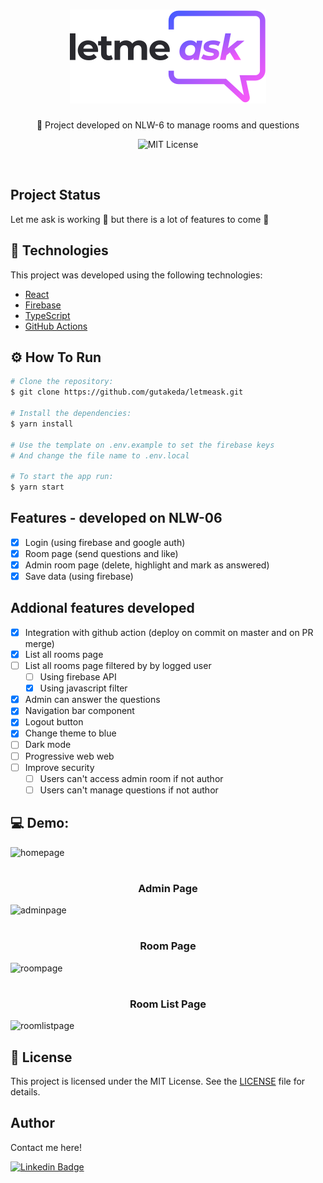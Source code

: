 <h1 align="center">
  <img src="./src/assets/images/logo.svg" alt="Let Me Ask logo">
</h1>
<p align="center">
  <span>🚀 Project developed on NLW-6 to manage rooms and questions </span>
</p>
<p align="center"><img src="https://img.shields.io/github/license/gutakeda/letmeask?color=%230094F5" alt="MIT License"></p>

<br />

## Project Status

<p>Let me ask is working 🚧 but there is a lot of features to come 🚧</p>

## 📓 Technologies

This project was developed using the following technologies:

- [React](https://reactjs.org)
- [Firebase](https://firebase.google.com/)
- [TypeScript](https://www.typescriptlang.org/)
- [GitHub Actions](https://github.com/features/actions)

## ⚙️ How To Run 
```bash
# Clone the repository:
$ git clone https://github.com/gutakeda/letmeask.git

# Install the dependencies:
$ yarn install

# Use the template on .env.example to set the firebase keys
# And change the file name to .env.local

# To start the app run:
$ yarn start
```
## Features - developed on NLW-06

- [X] Login (using firebase and google auth)
- [X] Room page (send questions and like)
- [X] Admin room page (delete, highlight and mark as answered) 
- [X] Save data (using firebase)

## Addional features developed
- [X] Integration with github action (deploy on commit on master and on PR merge)
- [X] List all rooms page
- [ ] List all rooms page filtered by by logged user
  - [ ] Using firebase API
  - [X] Using javascript filter
- [X] Admin can answer the questions
- [X] Navigation bar component
- [X] Logout button 
- [X] Change theme to blue
- [ ] Dark mode
- [ ] Progressive web web
- [ ] Improve security
  - [ ] Users can't access admin room if not author
  - [ ] Users can't manage questions if not author

## :computer: Demo:

![homepage](https://user-images.githubusercontent.com/45051556/123530132-83095a00-d6cd-11eb-8e4b-c5be64e47d27.png)
<h1></h1>
<h3 align="center">Admin Page</h3>

![adminpage](https://user-images.githubusercontent.com/45051556/123530128-813f9680-d6cd-11eb-8fa6-03e25cd273ff.png)
<h1></h1>
<h3 align="center">Room Page</h3>

![roompage](https://user-images.githubusercontent.com/45051556/123530130-81d82d00-d6cd-11eb-838e-edfb59dfe741.png)
<h1></h1>
<h3 align="center">Room List Page</h3>

![roomlistpage](https://user-images.githubusercontent.com/45051556/123530131-8270c380-d6cd-11eb-922a-b1eefa7a3216.png)

## 📝 License

This project is licensed under the MIT License. See the [LICENSE](LICENSE) file for details.

## Author

Contact me here!

[![Linkedin Badge](https://img.shields.io/badge/-Gustavo-blue?style=flat-square&logo=Linkedin&logoColor=white&link=https://www.linkedin.com/in/gustavo-takeda-b5351b123/)](https://www.linkedin.com/in/gustavo-takeda-b5351b123/) 
